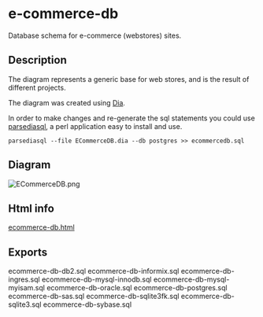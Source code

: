 # e-commerce-db
Database schema for e-commerce (webstores) sites.

## Description

The diagram represents a generic base for web stores, and is the result of different projects.

The diagram was created using [Dia](http://dia-installer.de).

In order to make changes and re-generate the sql statements you could use
[parsediasql](https://metacpan.org/pod/distribution/Parse-Dia-SQL/bin/parsediasql), a perl application easy to install and use.

`parsediasql --file ECommerceDB.dia --db postgres >> ecommercedb.sql`

## Diagram

![ECommerceDB.png](https://github.com/ramortegui/e-commerce-db/blob/master/ECommerceDB.png)

## Html info

[ecommerce-db.html]("https://github.com/ramortegui/e-commerce-db/blob/master/export/ecommerce-db.html")

## Exports

ecommerce-db-db2.sql
ecommerce-db-informix.sql
ecommerce-db-ingres.sql
ecommerce-db-mysql-innodb.sql
ecommerce-db-mysql-myisam.sql
ecommerce-db-oracle.sql
ecommerce-db-postgres.sql
ecommerce-db-sas.sql
ecommerce-db-sqlite3fk.sql
ecommerce-db-sqlite3.sql
ecommerce-db-sybase.sql
